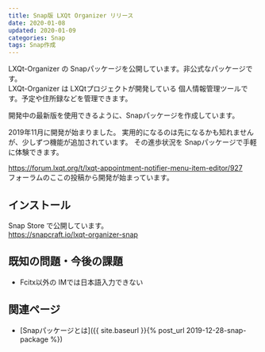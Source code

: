 ```yaml
---
title: Snap版 LXQt Organizer リリース
date: 2020-01-08
updated: 2020-01-09
categories: Snap
tags: Snap作成
---
```


LXQt-Organizer の Snapパッケージを公開しています。非公式なパッケージです。  
LXQt-Organizer は LXQtプロジェクトが開発している 個人情報管理ツールです。予定や住所録などを管理できます。  

開発中の最新版を使用できるように、Snapパッケージを作成しています。

2019年11月に開発が始まりました。
実用的になるのは先になるかも知れませんが、少しずつ機能が追加されています。
その進歩状況を Snapパッケージで手軽に体験できます。

<https://forum.lxqt.org/t/lxqt-appointment-notifier-menu-item-editor/927>  
フォーラムのここの投稿から開発が始まっています。

## インストール

Snap Store で公開しています。  
<https://snapcraft.io/lxqt-organizer-snap>

## 既知の問題・今後の課題

* Fcitx以外の IMでは日本語入力できない

## 関連ページ

- [Snapパッケージとは]({{ site.baseurl }}{% post_url 2019-12-28-snap-package %})

